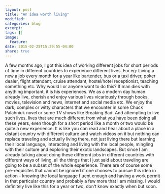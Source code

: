 ```yaml
---
layout: post
title: "An idea worth living"
modified:
categories: blog
excerpt:
tags: []
image:
  feature:
date: 2015-02-25T15:39:55-04:00
share: true
---
```


A few months ago, I got this idea of working different jobs for short periods of time in different countries to experience different lives. For eg: Living a new a job every month for a year like bartender, bus or a taxi driver, poker dealer, flight attendant, cruise attendant, hostel/hotel receptionist, teaching something etc. Why would I or anyone want to do this? If man dies with anything important, it is his experiences. We as a modern day human already live, cherish and enjoy various lives vicariously through books, movies, television and news, internet and social media etc. We enjoy the dark, complex or witty characters that we encounter in some Chuck Palahniuk novel or some TV shows like Breaking Bad. And attempting to live such lives, lives that are much different from what you have been doing all these years, even though for a short period like a month or two would be quite a new experience. It is like you can read and hear about a place in a distant country with different culture and watch videos on it but nothing can replace traveling and actually living there, not just living there but learning their local language, interacting and living with the local people, mingling with their culture and exploring their exotic landscapes. But since I am already talking about doing these different jobs in different countries with different ways of living, all the things that I just said about traveling are going to be a subset of the whole experience. There are of course some pre-requisites that cannot be ignored if one chooses to pursue this idea in action - knowing the local language fluent enough and having a work permit in that particular country and probably a few more that I am missing. I would definitely live like this for a year or two, don't know exactly when but soon.

